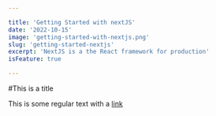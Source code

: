 ```yaml
---

title: 'Getting Started with nextJS'
date: '2022-10-15'
image: 'getting-started-with-nextjs.png'
slug: 'getting-started-nextjs'
excerpt: 'NextJS is a the React framework for production'
isFeature: true

---
```


#This is a title

This is some regular text with a [link](https://google.com)
